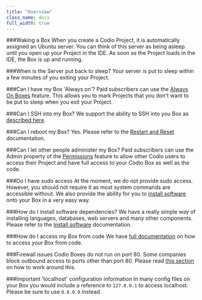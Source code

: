 ```yaml
---
title: "Overview"
class_name: docs
full_width: true
---
```


###Waking a Box
When you create a Codio Project, it is automatically assigned an Ubuntu server. You can think of this server as being asleep until you open up your Project in the IDE. As soon as the Project loads in the IDE, the Box is up and running.

###When is the Server put back to sleep?
Your server is put to sleep within a few minutes of you exiting your Project.

###Can I have my Box 'Always on'?
Paid subscribers can use the [Always On Boxes](/docs/ide/boxes/always-on/) feature. This allows you to mark Projects that you don't want to be put to sleep when you exit your Project.

###Can I SSH into my Box?
We support the ability to SSH into you Box as [described here](/docs/ide/boxes/access/ssh-access/).

###Can I reboot my Box?
Yes. Please refer to the [Restart and Reset](/docs/ide/boxes/restart-reset/) documentation.

###Can I let other people administer my Box?
Paid subscribers can use the Admin property of the [Permissions](/docs/ide/customization/permissions) feature to allow other Codio users to access their Project and have full access to your Codio Box as well as the code.

###Do I have sudo access
At the moment, we do not provide sudo access. However, you should not require it as most system commands are accessible without. We also provide the ability for you to [install software](/docs/ide/boxes/installsw/) onto your Box in a very easy way.

###How do I install software dependencies?
We have a really simple way of installing languages, databases, web servers and many other components. Please refer to the [Install software](/docs/ide/boxes/installsw/) documentation.

###How do I access my Box from code
We have [full documentation](/docs/ide/boxes/access/ext-access/) on how to access your Box from code.

###Firewall issues
Codio Boxes do not run on port 80. Some companies block outbound access to ports other than port 80. Please read [this section](/docs/ide/boxes/access/ext-access/) on how to work around this.

###Important 'localhost' configuration information
In many config files on your Box you would include a reference to `127.0.0.1` to access localhost. Please be sure to use `0.0.0.0` instead.
